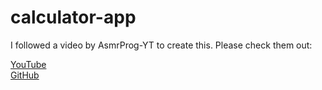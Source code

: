 # calculator-app
I followed a video by AsmrProg-YT to create this. Please check them out:
<div>
  <a href="https://www.youtube.com/@AsmrProg" target="_blank">YouTube</a>
</div>
<div>
  <a href="https://github.com/AsmrProg-YT" target="-blank">GitHub</a>
</div>
